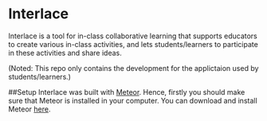 # Interlace
Interlace is a tool for in-class collaborative learning that supports educators to create various in-class activities, and lets students/learners to participate in these activities and share ideas.

(Noted: This repo only contains the development for the applictaion used by students/learners.)

##Setup
Interlace was built with [Meteor](https://www.meteor.com). Hence, firstly you should make sure that Meteor is installed in your computer. You can download and install Meteor [here](https://www.meteor.com/install).
